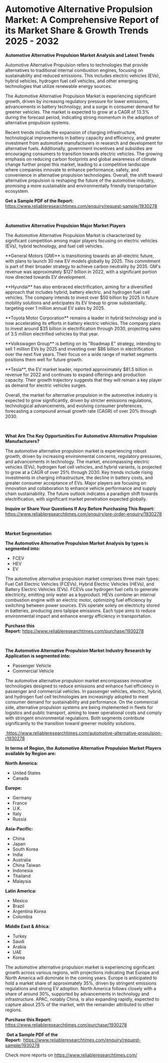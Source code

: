 <p><h1>Automotive Alternative Propulsion Market: A Comprehensive Report of its Market Share & Growth Trends 2025 - 2032</h1></p><p><strong>Automotive Alternative Propulsion Market Analysis and Latest Trends</strong></p>
<p><p>Automotive Alternative Propulsion refers to technologies that provide alternatives to traditional internal combustion engines, focusing on sustainability and reduced emissions. This includes electric vehicles (EVs), hybrid vehicles, hydrogen fuel cell vehicles, and other emerging technologies that utilize renewable energy sources.</p><p>The Automotive Alternative Propulsion Market is experiencing significant growth, driven by increasing regulatory pressure for lower emissions, advancements in battery technology, and a surge in consumer demand for greener vehicles. The market is expected to grow at a CAGR of 13.3% during the forecast period, indicating strong momentum in the adoption of alternative propulsion systems.</p><p>Recent trends include the expansion of charging infrastructure, technological improvements in battery capacity and efficiency, and greater investment from automotive manufacturers in research and development for alternative fuels. Additionally, government incentives and subsidies are encouraging consumers to transition towards electric vehicles. The growing emphasis on reducing carbon footprints and global awareness of climate change further propel this market, leading to a competitive landscape where companies innovate to enhance performance, safety, and convenience in alternative propulsion technologies. Overall, the shift toward alternative propulsion is reshaping the future of the automotive industry, promising a more sustainable and environmentally friendly transportation ecosystem.</p></p>
<p><strong>Get a Sample PDF of the Report:&nbsp;</strong> <a href="https://www.reliableresearchtimes.com/enquiry/request-sample/1930278?utm_campaign=3361&utm_medium=2&utm_source=Github&utm_content=ia&utm_term=29032025&utm_id=automotive-alternative-propulsion">https://www.reliableresearchtimes.com/enquiry/request-sample/1930278</a></p>
<p>&nbsp;</p>
<p><strong>Automotive Alternative Propulsion Major Market Players</strong></p>
<p><p>The Automotive Alternative Propulsion Market is characterized by significant competition among major players focusing on electric vehicles (EVs), hybrid technology, and fuel cell vehicles. </p><p>**General Motors (GM)** is transitioning towards an all-electric future, with plans to launch 30 new EV models globally by 2025. This commitment is part of their broader strategy to achieve carbon neutrality by 2035. GM's revenue was approximately $127 billion in 2022, with a significant portion now directed towards EV development.</p><p>**Hyundai** has also embraced electrification, aiming for a diversified approach that includes hybrid, battery electric, and hydrogen fuel cell vehicles. The company intends to invest over $50 billion by 2025 in future mobility solutions and anticipates its EV lineup to grow substantially, targeting over 1 million annual EV sales by 2025.</p><p>**Toyota Motor Corporation** remains a leader in hybrid technology and is now accelerating its efforts in battery electric vehicles. The company plans to invest around $35 billion in electrification through 2030, projecting sales of 3.5 million electrified vehicles by that year.</p><p>**Volkswagen Group** is betting on its "Roadmap E" strategy, intending to sell 1 million EVs by 2025 and investing over $86 billion in electrification over the next five years. Their focus on a wide range of market segments positions them well for future growth.</p><p>**Tesla**, the EV market leader, reported approximately $81.5 billion in revenue for 2022 and continues to expand offerings and production capacity. Their growth trajectory suggests that they will remain a key player as demand for electric vehicles surges.</p><p>Overall, the market for alternative propulsion in the automotive industry is expected to grow significantly, driven by stricter emissions regulations, technological advancements, and evolving consumer preferences, forecasting a compound annual growth rate (CAGR) of over 20% through 2030.</p></p>
<p>&nbsp;</p>
<p><strong>What Are The Key Opportunities For Automotive Alternative Propulsion Manufacturers?</strong></p>
<p><p>The automotive alternative propulsion market is experiencing robust growth, driven by increasing environmental concerns, regulatory pressures, and advancements in technology. The market, encompassing electric vehicles (EVs), hydrogen fuel cell vehicles, and hybrid variants, is projected to grow at a CAGR of over 25% through 2030. Key trends include rising investments in charging infrastructure, the decline in battery costs, and greater consumer acceptance of EVs. Major players are focusing on innovation and collaboration to enhance vehicle performance and supply chain sustainability. The future outlook indicates a paradigm shift towards electrification, with significant market penetration expected globally.</p></p>
<p><strong>Inquire or Share Your Questions If Any Before Purchasing This Report:</strong> <a href="https://www.reliableresearchtimes.com/enquiry/pre-order-enquiry/1930278?utm_campaign=3361&utm_medium=2&utm_source=Github&utm_content=ia&utm_term=29032025&utm_id=automotive-alternative-propulsion">https://www.reliableresearchtimes.com/enquiry/pre-order-enquiry/1930278</a></p>
<p>&nbsp;</p>
<p><strong>Market Segmentation</strong></p>
<p><strong>The Automotive Alternative Propulsion Market Analysis by types is segmented into:</strong></p>
<p><ul><li>FCEV</li><li>HEV</li><li>EV</li></ul></p>
<p><p>The automotive alternative propulsion market comprises three main types: Fuel Cell Electric Vehicles (FCEVs), Hybrid Electric Vehicles (HEVs), and Battery Electric Vehicles (EVs). FCEVs use hydrogen fuel cells to generate electricity, emitting only water as a byproduct. HEVs combine an internal combustion engine with an electric motor, optimizing fuel efficiency by switching between power sources. EVs operate solely on electricity stored in batteries, producing zero tailpipe emissions. Each type aims to reduce environmental impact and enhance energy efficiency in transportation.</p></p>
<p><strong>Purchase this Report:&nbsp;</strong><a href="https://www.reliableresearchtimes.com/purchase/1930278?utm_campaign=3361&utm_medium=2&utm_source=Github&utm_content=ia&utm_term=29032025&utm_id=automotive-alternative-propulsion">https://www.reliableresearchtimes.com/purchase/1930278</a></p>
<p>&nbsp;</p>
<p><strong>The Automotive Alternative Propulsion Market Industry Research by Application is segmented into:</strong></p>
<p><ul><li>Passenger Vehicle</li><li>Commercial Vehicle</li></ul></p>
<p><p>The automotive alternative propulsion market encompasses innovative technologies designed to reduce emissions and enhance fuel efficiency in passenger and commercial vehicles. In passenger vehicles, electric, hybrid, and hydrogen fuel cell technologies are increasingly adopted to meet consumer demand for sustainability and performance. On the commercial side, alternative propulsion systems are being implemented in fleets for logistics and public transport, aiming to lower operational costs and comply with stringent environmental regulations. Both segments contribute significantly to the transition toward greener mobility solutions.</p></p>
<p><a href="https://www.reliableresearchtimes.com/automotive-alternative-propulsion-r1930278?utm_campaign=3361&utm_medium=2&utm_source=Github&utm_content=ia&utm_term=29032025&utm_id=automotive-alternative-propulsion">&nbsp;https://www.reliableresearchtimes.com/automotive-alternative-propulsion-r1930278</a></p>
<p><strong>In terms of Region, the Automotive Alternative Propulsion Market Players available by Region are:</strong></p>
<p>
    <p> <strong> North America: </strong>
        <ul>
            <li>United States</li>
            <li>Canada</li>
        </ul>
        </p> 
    <p> <strong> Europe: </strong>
        <ul>
            <li>Germany</li>
            <li>France</li>
            <li>U.K.</li>
            <li>Italy</li>
            <li>Russia</li>
        </ul>
        </p> 
    <p> <strong> Asia-Pacific: </strong>
        <ul>
            <li>China</li>
            <li>Japan</li>
            <li>South Korea</li>
            <li>India</li>
            <li>Australia</li>
            <li>China Taiwan</li>
            <li>Indonesia</li>
            <li>Thailand</li>
            <li>Malaysia</li>
        </ul>
        </p> 
    <p> <strong> Latin America: </strong>
        <ul>
            <li>Mexico</li>
            <li>Brazil</li>
            <li>Argentina Korea</li>
            <li>Colombia</li>
        </ul>
        </p> 
    <p> <strong> Middle East & Africa: </strong>
        <ul>
            <li>Turkey</li>
            <li>Saudi</li>
            <li>Arabia</li>
            <li>UAE</li>
            <li>Korea</li>
        </ul>
    </p>
    </p>
<p><p>The automotive alternative propulsion market is experiencing significant growth across various regions, with projections indicating that Europe and North America will dominate in the coming years. Europe is anticipated to hold a market share of approximately 35%, driven by stringent emissions regulations and strong EV adoption. North America follows closely with a share of around 30%, supported by advancements in technology and infrastructure. APAC, notably China, is also expanding rapidly, expected to capture about 25% of the market, with the remainder attributed to other regions.</p></p>
<p><strong>Purchase this Report: </strong><a href="https://www.reliableresearchtimes.com/purchase/1930278?utm_campaign=3361&utm_medium=2&utm_source=Github&utm_content=ia&utm_term=29032025&utm_id=automotive-alternative-propulsion">https://www.reliableresearchtimes.com/purchase/1930278</a></p>
<p>&nbsp;<strong>Get a Sample PDF of the Report:&nbsp;&nbsp;</strong><a href="https://www.reliableresearchtimes.com/enquiry/request-sample/1930278?utm_campaign=3361&utm_medium=2&utm_source=Github&utm_content=ia&utm_term=29032025&utm_id=automotive-alternative-propulsion">https://www.reliableresearchtimes.com/enquiry/request-sample/1930278</a></p>
<p><strong></strong></p>
<p>Check more reports on <a href="https://www.reliableresearchtimes.com/?utm_campaign=3361&utm_medium=2&utm_source=Github&utm_content=ia&utm_term=29032025&utm_id=automotive-alternative-propulsion">https://www.reliableresearchtimes.com/</a></p>